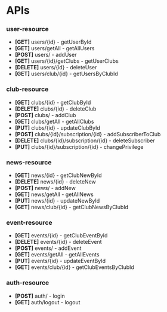 # APIs
### user-resource
* **[GET]** users/{id} - getUserById
* **[GET]** users/getAll - getAllUsers
* **[POST]** users/ - addUser
* **[GET]** users/{id}/getClubs - getUserClubs
* **[DELETE]** users/{id} - deleteUser
* **[GET]** users/club/{id} - getUsersByClubId

### club-resource
* **[GET]** clubs/{id} - getClubById
* **[DELETE]** clubs/{id} - deleteClub
* **[POST]** clubs/ - addClub
* **[GET]** clubs/getAll - getAllClubs
* **[PUT]** clubs/{id} - updateClubById
* **[POST]** clubs/{id}/subscription/{id} - addSubscriberToClub
* **[DELETE]** clubs/{id}/subscription/{id} - deleteSubscriber
* **[PUT]** clubs/{id}/subscription/{id} - changePrivilege

### news-resource
* **[GET]** news/{id} - getClubNewById
* **[DELETE]** news/{id} - deleteNew
* **[POST]** news/ - addNew
* **[GET]** news/getAll - getAllNews
* **[PUT]** news/{id} - updateNewById
* **[GET]** news/club/{id} - getClubNewsByClubId

### event-resource
* **[GET]** events/{id} - getClubEventById
* **[DELETE]** events/{id} - deleteEvent
* **[POST]** events/ - addEvent
* **[GET]** events/getAll - getAllEvents
* **[PUT]** events/{id} - updateEventById
* **[GET]** events/club/{id} - getClubEventsByClubId

### auth-resource
* **[POST]** auth/ - login
* **[GET]** auth/logout - logout